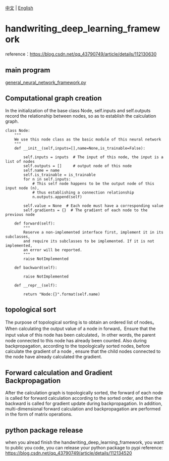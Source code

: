[中文](./README_zh.md) | [English](#)
# handwriting_deep_learning_framework

reference：https://blog.csdn.net/qq_43790749/article/details/112130630

## main program
[general_neural_network_framework.py](./general_neural_network_framework.py)


## Computational graph creation 
In the initialization of the base class Node, self.inputs and self.outputs record the relationship between nodes, so as to establish the calculation graph.


```
class Node:
    """
    We use this node class as the basic module of this neural network
    """
    def __init__(self,inputs=[],name=None,is_trainable=False):
        
        self.inputs = inputs  # The input of this node, the input is a list of nodes
        self.outputs = []     # output node of this node
        self.name = name
        self.is_trainable = is_trainable
        for n in self.inputs:
            # This self node happens to be the output node of this input node (n), 
            # thus establishing a connection relationship
            n.outputs.append(self)  
            
        self.value = None  # Each node must have a corresponding value
        self.gradients = {}  # The gradient of each node to the previous node

    def forward(self):
        """
        Reserve a non-implemented interface first, implement it in its subclasses, 
        and require its subclasses to be implemented. If it is not implemented, 
        an error will be reported.
        """
        raise NotImplemented  
        
    def backward(self):
        
        raise NotImplemented
        
    def __repr__(self):
        
        return "Node:{}".format(self.name)  
```

## topological sort

The purpose of topological sorting is to obtain an ordered list of nodes。
When calculating the output value of a node in forward，Ensure that the input value of this node has been calculated，In other words, the parent node connected to this node has already been counted.
Also during backpropagation, according to the topologically sorted nodes, before calculate the gradient of a node , ensure that the child nodes connected to the node have already calculated the gradient.


## Forward calculation and Gradient Backpropagation
After the calculation graph is topologically sorted, the forward of each node is called for forward calculation according to the sorted order, and then the backward is called for gradient update during backpropagation.
In addition, multi-dimensional forward calculation and backpropagation are performed in the form of matrix operations.

## python package release
when you alread finish the handwriting_deep_learning_framework, you want to public you code, you can release your python package to pypi
reference: https://blog.csdn.net/qq_43790749/article/details/112134520


